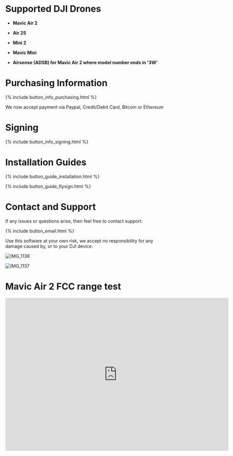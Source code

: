 <!-- {% include button_anchor_contact-and-support.html %} -->
# Supported DJI Drones

* **Mavic Air 2**

* **Air 2S**

* **Mini 2**

* **Mavic Mini**

* **Airsense (ADSB) for Mavic Air 2 where model number ends in '3W'**


# Purchasing Information

{% include button_info_purchasing.html %}

We now accept payment via Paypal, Credit/Debit Card, Bitcoin or Ethereum


# Signing

{% include button_info_signing.html %}


# Installation Guides

{% include button_guide_installation.html %}

{% include button_guide_flysign.html %}


# Contact and Support

If any issues or questions arise, then feel free to contact support:

{% include button_email.html %}

Use this software at your own risk, we accept no responsibility for any damage caused by, or to your DJI device.

![IMG_1136](https://user-images.githubusercontent.com/2493592/118470885-0747e500-b6ff-11eb-9180-aa1f6003f260.jpg)

![IMG_1137](https://user-images.githubusercontent.com/2493592/118470922-1333a700-b6ff-11eb-971e-0bfdc5a2a52e.jpg)

# Mavic Air 2 FCC range test

<div class="embed-container">
     <iframe width="700" height="480" src="https://www.youtube.com/embed/bDLAtuueoVU?rel=0" title="YouTube video player" frameborder="0" allow="accelerometer; autoplay; clipboard-write; encrypted-media; gyroscope; picture-in-picture" allowfullscreen></iframe>
</div>


